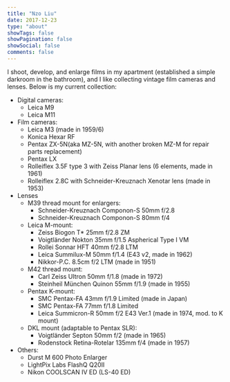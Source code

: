 ```yaml
---
title: "Nzo Liu"
date: 2017-12-23
type: "about"
showTags: false
showPagination: false
showSocial: false
comments: false
---
```


I shoot, develop, and enlarge films in my apartment (established a simple darkroom in the bathroom), and I like collecting vintage film cameras and lenses. Below is my current collection:

* Digital cameras:
    * Leica M9
    * Leica M11
* Film cameras:
    * Leica M3 (made in 1959/6)
    * Konica Hexar RF
    * Pentax ZX-5N(aka MZ-5N, with another broken MZ-M for repair parts replacement)
    * Pentax LX
    * Rolleiflex 3.5F type 3 with Zeiss Planar lens (6 elements, made in 1961)
    * Rolleiflex 2.8C with Schneider-Kreuznach Xenotar lens (made in 1953)
* Lenses
    * M39 thread mount for enlargers:
        * Schneider-Kreuznach Componon-S 50mm f/2.8
        * Schneider-Kreuznach Componon-S 80mm f/4
    * Leica M-mount:
        * Zeiss Biogon T* 25mm f/2.8 ZM
        * Voigtländer Nokton 35mm f/1.5 Aspherical Type I VM
        * Rollei Sonnar HFT 40mm f/2.8 LTM
        * Leica Summilux-M 50mm f/1.4 (E43 v2, made in 1962)
        * Nikkor-P.C. 8.5cm f/2 LTM (made in 1951)
    * M42 thread mount:
        * Carl Zeiss Ultron 50mm f/1.8 (made in 1972)
        * Steinheil München Quinon 55mm f/1.9 (made in 1955)
    * Pentax K-mount:
        * SMC Pentax-FA 43mm f/1.9 Limited (made in Japan)
        * SMC Pentax-FA 77mm f/1.8 Limited
        * Leica Summicron-R 50mm f/2 E43 Ver.1 (made in 1974, mod. to K mount)
    * DKL mount (adaptable to Pentax SLR):
        * Voigtländer Septon 50mm f/2 (made in 1965)
        * Rodenstock Retina-Rotelar 135mm f/4 (made in 1957)
* Others:
    * Durst M 600 Photo Enlarger
    * LightPix Labs FlashQ Q20II
    * Nikon COOLSCAN IV ED (LS-40 ED)
